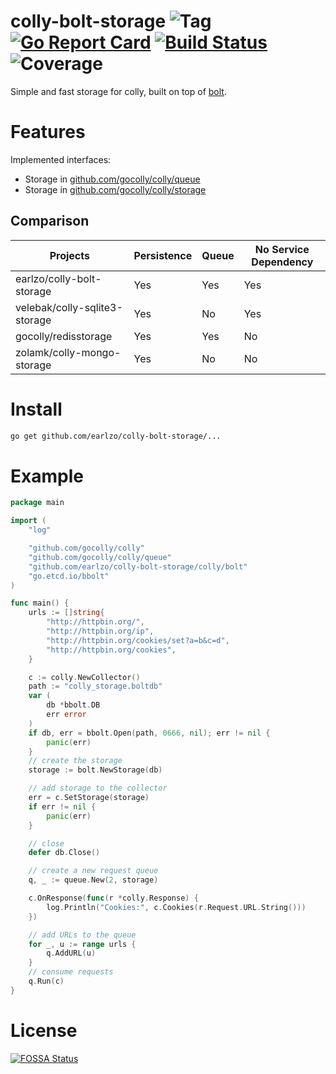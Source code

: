 # colly-bolt-storage ![Tag](https://img.shields.io/github/tag/earlzo/colly-bolt-storage.svg?style=flat-square) [![Go Report Card](https://goreportcard.com/badge/github.com/earlzo/colly-bolt-storage)](https://goreportcard.com/report/github.com/earlzo/colly-bolt-storage?style=flat-square) [![Build Status](https://img.shields.io/travis/earlzo/colly-bolt-storage.svg?style=flat-square)](https://travis-ci.org/earlzo/colly-bolt-storage) ![Coverage](https://img.shields.io/codecov/c/github/earlzo/colly-bolt-storage.svg?style=flat-square)

Simple and fast storage for colly, built on top of [bolt](https://github.com/etcd-io/bbolt#project-status).

# Features

Implemented interfaces:

- Storage in [github.com/gocolly/colly/queue](https://github.com/gocolly/colly/blob/master/queue/queue.go)
- Storage in [github.com/gocolly/colly/storage](https://github.com/gocolly/colly/blob/master/storage/storage.go)

## Comparison

| Projects                      | Persistence | Queue | No Service Dependency |
|-------------------------------|-------------|-------|-----------------------|
| earlzo/colly-bolt-storage     | Yes         | Yes   | Yes                   |
| velebak/colly-sqlite3-storage | Yes         | No    | Yes                   |
| gocolly/redisstorage          | Yes         | Yes   | No                    |
| zolamk/colly-mongo-storage    | Yes         | No    | No                    |

# Install

```bash
go get github.com/earlzo/colly-bolt-storage/...
```

# Example

```go
package main

import (
    "log"

    "github.com/gocolly/colly"
    "github.com/gocolly/colly/queue"
    "github.com/earlzo/colly-bolt-storage/colly/bolt"
	"go.etcd.io/bbolt"
)

func main() {
    urls := []string{
        "http://httpbin.org/",
        "http://httpbin.org/ip",
        "http://httpbin.org/cookies/set?a=b&c=d",
        "http://httpbin.org/cookies",
    }

    c := colly.NewCollector()
    path := "colly_storage.boltdb"
    var (
        db *bbolt.DB
        err error
    )
    if db, err = bbolt.Open(path, 0666, nil); err != nil {
		panic(err)
	}
    // create the storage
    storage := bolt.NewStorage(db)

    // add storage to the collector
    err = c.SetStorage(storage)
    if err != nil {
        panic(err)
    }

    // close
    defer db.Close()

    // create a new request queue
    q, _ := queue.New(2, storage)

    c.OnResponse(func(r *colly.Response) {
        log.Println("Cookies:", c.Cookies(r.Request.URL.String()))
    })

    // add URLs to the queue
    for _, u := range urls {
        q.AddURL(u)
    }
    // consume requests
    q.Run(c)
}
```

# License

[![FOSSA Status](https://app.fossa.com/api/projects/git%2Bgithub.com%2Fearlzo%2Fcolly-bolt-storage.svg?type=large)](https://app.fossa.com/projects/git%2Bgithub.com%2Fearlzo%2Fcolly-bolt-storage?ref=badge_large)
